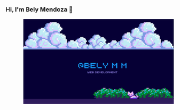 ### Hi, I'm Bely Mendoza 👋
<p align="center"/>
<img src="https://github.com/BelyMendoza/BelyMendoza/blob/main/Portada%20de%20Facebook%20Apertura%20Negocio%20Retro%20Azul%20(1).png" height="230"/>

<!--
**BelyMendoza/BelyMendoza** is a ✨ _special_ ✨ repository because its `README.md` (this file) appears on your GitHub profile.

Here are some ideas to get you started:

- 🔭 I’m currently working on ...
- 🌱 I’m currently learning ...
- 👯 I’m looking to collaborate on ...
- 🤔 I’m looking for help with ...
- 💬 Ask me about ...
- 📫 How to reach me: ...
- 😄 Pronouns: ...
- ⚡ Fun fact: ...
-->
